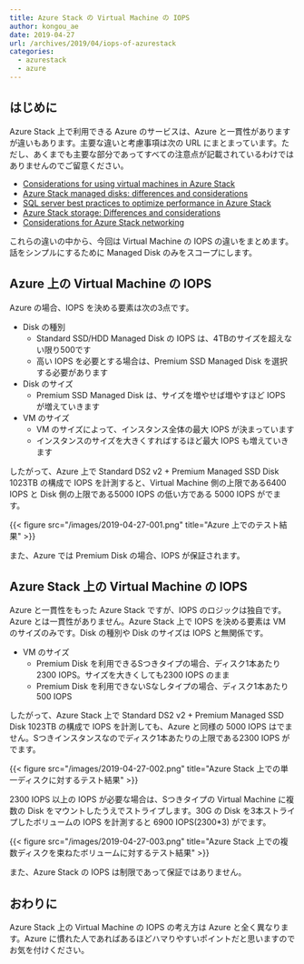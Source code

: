 ```yaml
---
title: Azure Stack の Virtual Machine の IOPS
author: kongou_ae
date: 2019-04-27
url: /archives/2019/04/iops-of-azurestack
categories:
  - azurestack
  - azure
---
```


## はじめに

Azure Stack 上で利用できる Azure のサービスは、Azure と一貫性がありますが違いもあります。主要な違いと考慮事項は次の URL にまとまっています。ただし、あくまでも主要な部分であってすべての注意点が記載されているわけではありませんのでご留意ください。

- [Considerations for using virtual machines in Azure Stack](https://docs.microsoft.com/en-us/azure-stack/user/azure-stack-vm-considerations)
- [Azure Stack managed disks: differences and considerations](https://docs.microsoft.com/en-us/azure-stack/user/azure-stack-managed-disk-considerations)
- [SQL server best practices to optimize performance in Azure Stack](https://docs.microsoft.com/en-us/azure-stack/user/azure-stack-sql-server-vm-considerations)
- [Azure Stack storage: Differences and considerations](https://docs.microsoft.com/en-us/azure-stack/user/azure-stack-acs-differences)
- [Considerations for Azure Stack networking](https://docs.microsoft.com/en-us/azure-stack/user/azure-stack-network-differences)

これらの違いの中から、今回は Virtual Machine の IOPS の違いをまとめます。話をシンプルにするために Managed Disk のみをスコープにします。

## Azure 上の Virtual Machine の IOPS

Azure の場合、IOPS を決める要素は次の3点です。

- Disk の種別
  - Standard SSD/HDD Managed Disk の IOPS は、4TBのサイズを超えない限り500です
  - 高い IOPS を必要とする場合は、Premium SSD Managed Disk を選択する必要があります
- Disk のサイズ
  - Premium SSD Managed Disk は、サイズを増やせば増やすほど IOPS が増えていきます
- VM のサイズ
  - VM のサイズによって、インスタンス全体の最大 IOPS が決まっています
  - インスタンスのサイズを大きくすればするほど最大 IOPS も増えていきます

したがって、Azure 上で Standard DS2 v2 + Premium Managed SSD Disk 1023TB の構成で IOPS を計測すると、Virtual Machine 側の上限である6400 IOPS と Disk 側の上限である5000 IOPS の低い方である 5000 IOPS がでます。

{{< figure src="/images/2019-04-27-001.png" title="Azure 上でのテスト結果" >}}

また、Azure では Premium Disk の場合、IOPS が保証されます。

## Azure Stack 上の Virtual Machine の IOPS

Azure と一貫性をもった Azure Stack ですが、IOPS のロジックは独自です。Azure とは一貫性がありません。Azure Stack 上で IOPS を決める要素は VM のサイズのみです。Disk の種別や Disk のサイズは IOPS と無関係です。

- VM のサイズ
  - Premium Disk を利用できるSつきタイプの場合、ディスク1本あたり2300 IOPS。サイズを大きくしても2300 IOPS のまま
  - Premium Disk を利用できないSなしタイプの場合、ディスク1本あたり500 IOPS

したがって、Azure Stack 上で Standard DS2 v2 + Premium Managed SSD Disk 1023TB の構成で IOPS を計測しても、Azure と同様の 5000 IOPS はでません。Sつきインスタンスなのでディスク1本あたりの上限である2300 IOPS がでます。

{{< figure src="/images/2019-04-27-002.png" title="Azure Stack 上での単一ディスクに対するテスト結果" >}}

2300 IOPS 以上の IOPS が必要な場合は、Sつきタイプの Virtual Machine に複数の Disk をマウントしたうえでストライプします。30G の Disk を3本ストライプしたボリュームの IOPS を計測すると 6900 IOPS(2300*3) がでます。

{{< figure src="/images/2019-04-27-003.png" title="Azure Stack 上での複数ディスクを束ねたボリュームに対するテスト結果" >}}

また、Azure Stack の IOPS は制限であって保証ではありません。

## おわりに

Azure Stack 上の Virtual Machine の IOPS の考え方は Azure と全く異なります。Azure に慣れた人であればあるほどハマりやすいポイントだと思いますのでお気を付けください。
